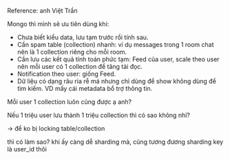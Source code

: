 Reference: anh Việt Trần

Mongo thì mình sẽ ưu tiên dùng khi:
- Chưa biết kiểu data, lưu tạm trước rồi tính sau.
- Cần spam table (collection) nhanh: ví dụ messages trong 1 room chat nên là 1 collection riêng cho mỗi room.
- Cần lưu các kết quả tính toán phức tạm: Feed của user, scale theo user nên mỗi user có 1 collection để tăng tải đọc.
- Notification theo user: giống Feed.
- Dữ liệu có dạng râu ria rễ má nhưng chỉ dùng để show không dùng để tìm kiếm. VD mấy cái metadata bổ trợ thông tin.

Mỗi user 1 collection luôn cũng được ạ anh?

Nếu 1 triệu user lưu thành 1 triệu collection thì có sao không nhỉ?

-> để ko bị locking table/collection

thì có làm sao? khi ấy càng dễ sharding mà, cũng tương đương sharding key là user_id thôi

